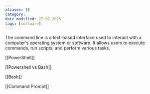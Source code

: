 ```yaml
---
aliases: []
category: 
date modified: 27-07-2025
tags: [software]
---
```

The command line is a text-based interface used to interact with a computer's operating system or software. It allows users to execute commands, run scripts, and perform various tasks.

[[PowerShell]]

[[Powershell vs Bash]]

[[Bash]]

[[Command Prompt]]
